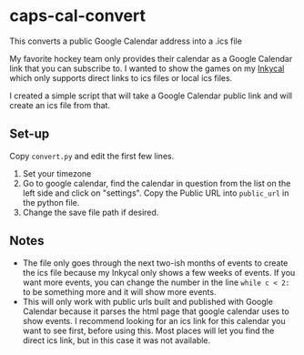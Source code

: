 # caps-cal-convert
This converts a public Google Calendar address into a .ics file

My favorite hockey team only provides their calendar as a Google Calendar link that you can subscribe to. I wanted to show the games on my [Inkycal](https://github.com/aceisace/Inkycal) which only supports direct links to ics files or local ics files.

I created a simple script that will take a Google Calendar public link and will create an ics file from that.

## Set-up
Copy `convert.py` and edit the first few lines.
1. Set your timezone
2. Go to google calendar, find the calendar in question from the list on the left side and click on "settings". Copy the Public URL into `public_url` in the python file.
3. Change the save file path if desired.

## Notes
- The file only goes through the next two-ish months of events to create the ics file because my Inkycal only shows a few weeks of events. If you want more events, you can change the number in the line `while c < 2:` to be something more and it will show more events.
- This will only work with public urls built and published with Google Calendar because it parses the html page that google calendar uses to show events. I recommend looking for an ics link for this calendar you want to see first, before using this. Most places will let you find the direct ics link, but in this case it was not available.
